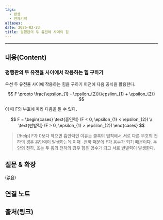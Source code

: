 ```yaml
---
tags:
  - 완성
  - 전자기학
aliases: 
date: 2025-02-23
title: 평행판의 두 유전체 사이의 힘
---
```


---

## 내용(Content)

### 평행판의 두 유전율 사이에서 작용하는 힘 구하기

우선 두 유전율 사이에 작용하는 힘을 구하기 이전에 다음 공식을 활용한다.

$$
F \propto \frac{\epsilon_{1} - \epsilon_{2}}{\epsilon_{1} + \epsilon_{2}}
$$

이 때 F의 부호에 따라 다음을 알 수 있다.

$$
F = 
\begin{cases}
\text{흡인력} (F < 0, \epsilon_{1} < \epsilon_{2}) \\
\text{반발력} (F > 0, \epsilon_{1} > \epsilon_{2})
\end{cases}
$$

>[!help]
>F가 0보다 작으면 흡인력인 이유는 쿨록의 법칙에서 서로 다른 부호의 전하의 경우 흡인력이 발생하는데 이때 -전하 때문에 F가 음수가 되기 때문이다. 두 양의 전하, 또는 두 음의 전하의 경우 힘은 양수가 되고 서로 반발력이 발생한다.


## 질문 & 확장

(없음)

## 연결 노트

## 출처(링크)





